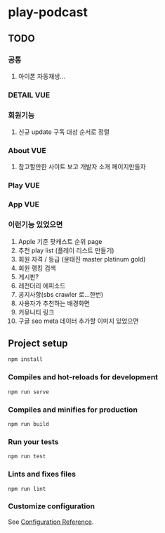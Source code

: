 # play-podcast

## TODO

### 공통

1. 아이폰 자동재생...

### DETAIL VUE

### 회원기능

1. 신규 update 구독 대상 순서로 정렬

### About VUE

1. 참고할만한 사이트 보고 개발자 소개 페이지만들자

### Play VUE

### App VUE

### 이런기능 있었으면

1. Apple 기준 팟캐스트 순위 page
1. 추천 play list (플레이 리스트 만들기)
1. 회원 자격 / 등급 (윤태진 master platinum gold)
1. 회원 랭킹 검색
1. 게시판?
1. 레전더리 에피소드
1. 공지사항(sbs crawler 로...한번)
1. 사용자가 추천하는 배경화면
1. 커뮤니티 링크
1. 구글 seo meta 데이터 추가할 이미지 있었으면

## Project setup

```npm
npm install
```

### Compiles and hot-reloads for development

```npm
npm run serve
```

### Compiles and minifies for production

```npm
npm run build
```

### Run your tests

```npm
npm run test
```

### Lints and fixes files

```npm
npm run lint
```

### Customize configuration

See [Configuration Reference](https://cli.vuejs.org/config/).
